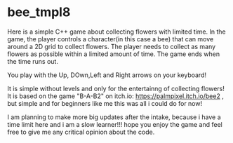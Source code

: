 # bee_tmpl8
Here is a simple C++ game about collecting flowers with limited time. In the game, the player controls a character(in this case a bee) that can move around a 2D grid to collect flowers. The player needs to collect as many flowers as possible within a limited amount of time. The game ends when the time runs out.

You play with the Up, DOwn,Left and Right arrows on your keyboard!

It is simple without levels and only for the entertainng of collecting flowers!
 It is based on the game "B-A-B2" on itch.io: https://palmpixel.itch.io/bee2 , but simple and for beginners like me this was all i could do for now!

  I am planning to make more  big updates after the intake, because i have a time limit here and i am a slow learner!!!
   hope you enjoy the game and feel free to give me any critical opinion about the code.
 
